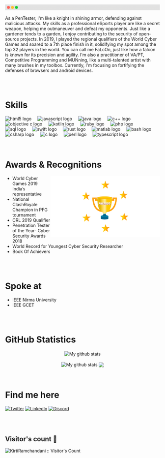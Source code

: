![Header](./assets/header.png)

As a PenTester, I'm like a knight in shining armor, defending against malicious attacks. My skills as a professional eSports player are like a secret weapon, helping me outmaneuver and defeat my opponents. Just like a gardener tends to a garden, I enjoy contributing to the security of open-source projects. In 2019, I played the regional qualifiers of the World Cyber Games and soared to a 7th place finish in it, solidifying my spot among the top 32 players in the world. You can call me FaLcOn, just like how a falcon is known for its precision and agility. I'm also a practitioner of VA/PT, Competitive Programming and MUNning, like a multi-talented artist with many brushes in my toolbox. Currently, I'm focusing on fortifying the defenses of browsers and android devices.

<br />
<br />

# Skills
<div align="left">
  <img src="https://cdn.jsdelivr.net/gh/devicons/devicon/icons/html5/html5-original.svg" height="60" alt="html5 logo"  />
  <img width="12" />
  <img src="https://cdn.jsdelivr.net/gh/devicons/devicon/icons/javascript/javascript-original.svg" height="60" alt="javascript logo"  />
  <img width="12" />
  <img src="https://cdn.jsdelivr.net/gh/devicons/devicon/icons/java/java-original.svg" height="60" alt="java logo"  />
  <img width="12" />
  <img src="https://cdn.jsdelivr.net/gh/devicons/devicon/icons/cplusplus/cplusplus-original.svg" height="60" alt="c++ logo"  />
  <img width="12" />
  <img src="https://cdn.jsdelivr.net/gh/devicons/devicon/icons/objectivec/objectivec-plain.svg" height="60" alt="objective c logo"  />
  <img width="12" />
  <img src="https://cdn.jsdelivr.net/gh/devicons/devicon/icons/kotlin/kotlin-original.svg" height="60" alt="kotlin logo"  />
  <img width="12" />
  <img src="https://cdn.jsdelivr.net/gh/devicons/devicon/icons/ruby/ruby-original.svg" height="60" alt="ruby logo"  />
  <img width="12" />
  <img src="https://cdn.jsdelivr.net/gh/devicons/devicon/icons/php/php-original.svg" height="60" alt="php logo"  />
  <img width="12" />
  <img src="https://cdn.jsdelivr.net/gh/devicons/devicon/icons/mysql/mysql-original.svg" height="60" alt="sql logo"  />
  <img width="12" />
  <img src="https://cdn.jsdelivr.net/gh/devicons/devicon/icons/swift/swift-original.svg" height="60" alt="swift logo"  />
  <img width="12" />
  <img src="https://cdn.jsdelivr.net/gh/devicons/devicon/icons/rust/rust-plain.svg" height="60" alt="rust logo"  />
  <img width="12" />
  <img src="https://cdn.jsdelivr.net/gh/devicons/devicon/icons/matlab/matlab-original.svg" height="60" alt="matlab logo"  />
  <img width="12" />
  <img src="https://cdn.jsdelivr.net/gh/devicons/devicon/icons/bash/bash-original.svg" height="60" alt="bash logo"  />
  <img width="12" />
  <img src="https://cdn.jsdelivr.net/gh/devicons/devicon/icons/csharp/csharp-original.svg" height="60" alt="csharp logo"  />
  <img width="12" />
  <img src="https://cdn.jsdelivr.net/gh/devicons/devicon/icons/c/c-original.svg" height="60" alt="c logo"  />
  <img width="12" />
  <img src="https://cdn.jsdelivr.net/gh/devicons/devicon/icons/perl/perl-original.svg" height="60" alt="perl logo"  />
  <img width="12" />
  <img src="https://cdn.jsdelivr.net/gh/devicons/devicon/icons/typescript/typescript-original.svg" height="60" alt="typescript logo"  />
  <img width="12" />
</div>

<br />
<br />

# Awards & Recognitions

<img align="right" height="200" src="./assets/awards.gif" autoplay />

* World Cyber Games 2019 India’s representative
* National ClashRoyale Champion in PFG tournament
* CRL 2019 Qualifier
* Penetration Tester of the Year- Cyber Security Awards 2018
* World Record for Youngest Cyber Security Researcher
* Book Of Achievers

<br />
<br />

# Spoke at
* IEEE Nirma University
* IEEE GCET

<br />
<br />

# GitHub Statistics
<div align="center"> 
  <img align="center" src="https://github-readme-streak-stats.herokuapp.com?user=KirtiRamchandani&theme=vue-dark&hide_border=false&date_format=M%20j%5B%2C%20Y%5D" height="180em" alt="My github stats" />
</div>
<br />
<div align="center">  
  <img align="center" src="https://github-readme-stats.vercel.app/api?username=KirtiRamchandani&show_icons=true&include_all_commits=true&theme=cobalt&hide_border=false" height="180em" alt="My github stats" /> 
  <img align="center" src="https://github-readme-stats.vercel.app/api/top-langs/?username=KirtiRamchandani&layout=compact&theme=cobalt&hide_border=false" height="180em" />
</div>

<br />
<br />

# Find me here
<!--[<img alt="Gmail" src="https://img.shields.io/badge/Gmail-D14836?style=for-the-badge&logo=gmail&logoColor=white" />]() -->
[<img alt="Twitter" src="https://img.shields.io/badge/twitter-%231DA1F2.svg?&style=for-the-badge&logo=twitter&logoColor=white" />](https://twitter.com/kirtikumar_a_r)
[<img alt="LinkedIn" src="https://img.shields.io/badge/LinkedIn-0077B5?style=for-the-badge&logo=linkedin&logoColor=white" />](https://www.linkedin.com/in/kirtikumar-anandrao-ramchandani-ba949b153/)
[<img alt="Discord" src="https://img.shields.io/badge/Discord-5865F2?style=for-the-badge&logo=discord&logoColor=white" />](https://discordapp.com/users/397017832648605697)

<br />
<br />

## Visitor's count :eyes:
<img src="https://profile-counter.glitch.me/{KirtiRamchandani}/count.svg" alt="KirtiRamchandani :: Visitor's Count" />
<br />
<br />
